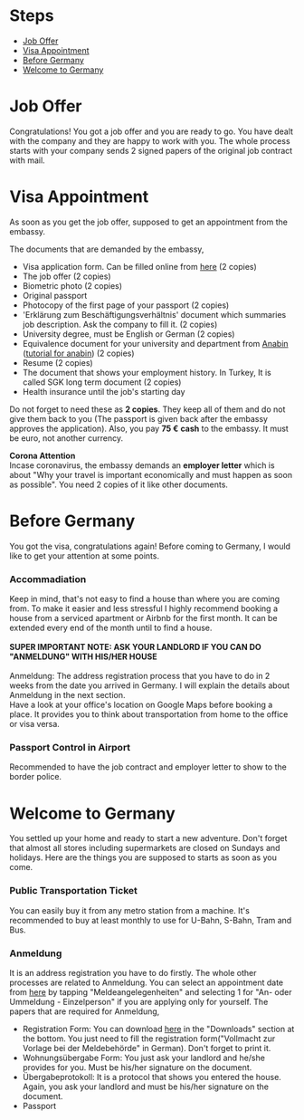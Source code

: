 # Steps
- [Job Offer](#job-offer)
- [Visa Appointment](#visa-appointment)
- [Before Germany](#before-germany)
- [Welcome to Germany](#welcome-to-germany)

# Job Offer
Congratulations! You got a job offer and you are ready to go. You have dealt with the company and they are happy to work with you. 
The whole process starts with your company sends 2 signed papers of the original job contract with mail.

# Visa Appointment
As soon as you get the job offer, supposed to get an appointment from the embassy.

The documents that are demanded by the embassy,
- Visa application form. Can be filled online from [here](https://videx-national.diplo.de/videx/visum-erfassung/#/videx-langfristiger-aufenthalt) (2 copies)
- The job offer (2 copies)
- Biometric photo (2 copies)
- Original passport
- Photocopy of the first page of your passport (2 copies)
- 'Erklärung zum Beschäftigungsverhältnis' document which summaries job description. Ask the company to fill it. (2 copies)
- University degree, must be English or German (2 copies)
- Equivalence document for your university and department from [Anabin](https://anabin.kmk.org/anabin.html) ([tutorial for anabin](https://www.nomadenberlin.com/blog/anabin)) (2 copies)
- Resume (2 copies)
- The document that shows your employment history. In Turkey, It is called SGK long term document (2 copies)
- Health insurance until the job's starting day

Do not forget to need these as **2 copies**. They keep all of them and do not give them back to you (The passport is given back after the embassy approves the application). Also, you pay **75 €** **cash** to the embassy. It must be euro, not another currency.

**Corona Attention**<br/>
Incase coronavirus, the embassy demands an **employer letter** which is about "Why your travel is important economically and must happen as soon as possible". You need 2 copies of it like other documents.

# Before Germany
You got the visa, congratulations again! Before coming to Germany, I would like to get your attention at some points.

### Accommadiation
  Keep in mind, that's not easy to find a house than where you are coming from. To make it easier and less stressful I highly recommend booking a house from a serviced apartment or Airbnb for the first month. It can be extended every end of the month until to find a house. 
  <br/><br/>**SUPER IMPORTANT NOTE: ASK YOUR LANDLORD IF YOU CAN DO "ANMELDUNG" WITH HIS/HER HOUSE**<br/><br/>
  Anmeldung: The address registration process that you have to do in 2 weeks from the date you arrived in Germany. I will explain the details about Anmeldung in the next section.
  <br/>Have a look at your office's location on Google Maps before booking a place. It provides you to think about transportation from home to the office or visa versa.
  
### Passport Control in Airport
  Recommended to have the job contract and employer letter to show to the border police.

# Welcome to Germany
You settled up your home and ready to start a new adventure. Don't forget that almost all stores including supermarkets are closed on Sundays and holidays. Here are the things you are supposed to starts as soon as you come.
### Public Transportation Ticket
  You can easily buy it from any metro station from a machine. It's recommended to buy at least monthly to use for U-Bahn, S-Bahn, Tram and Bus.
### Anmeldung
  It is an address registration you have to do firstly. The whole other processes are related to Anmeldung. You can select an appointment date from [here](https://www.muenchen.de/rathaus/terminvereinbarung_bb.html) by tapping "Meldeangelegenheiten" and selecting 1 for "An- oder Ummeldung - Einzelperson" if you are applying only for yourself.
  The papers that are required for Anmeldung,
  - Registration Form: You can download [here](https://www.muenchen.de/rathaus/home_en/Department-of-Public-Order/Registration-Deregistration.html) in the "Downloads" section at the bottom. You just need to fill the registration form("Vollmacht zur Vorlage bei der Meldebehörde" in German). Don't forget to print it.
  - Wohnungsübergabe Form: You just ask your landlord and he/she provides for you. Must be his/her signature on the document.
  - Übergabeprotokoll: It is a protocol that shows you entered the house. Again, you ask your landlord and must be his/her signature on the document.
  - Passport

